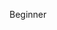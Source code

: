Beginner




<!---
garyrswu/garyrswu is a ✨ special ✨ repository because its `README.md` (this file) appears on your GitHub profile.
You can click the Preview link to take a look at your changes.
--->




